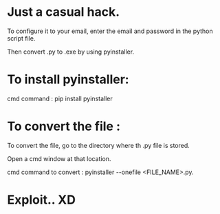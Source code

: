 # Just a casual hack.


To configure it to your email, enter the email and password in the python script file.



Then convert .py to .exe by using pyinstaller.



# To install pyinstaller:



cmd command : pip install pyinstaller
 


# To convert the file :


To convert the file, go to the directory where th .py file is stored.



Open a cmd window at that location.



cmd command to convert : pyinstaller --onefile <FILE_NAME>.py.

# Exploit.. XD
